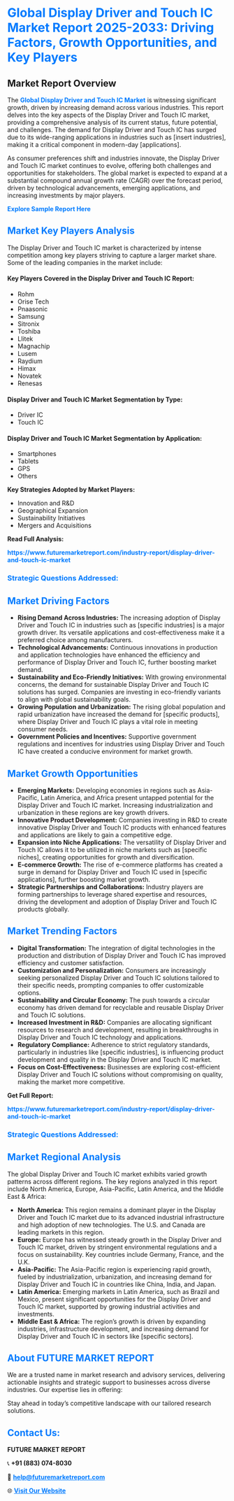 <h1 style="color: #007BFF;">Global Display Driver and Touch IC Market Report 2025-2033: Driving Factors, Growth Opportunities, and Key Players</h1>

<section id="overview">
<h2>Market Report Overview</h2>
<p>The <a href="https://www.futuremarketreport.com/industry-report/display-driver-and-touch-ic-market" style="color: #007BFF; text-decoration: none;"><strong>Global Display Driver and Touch IC Market</strong></a> is witnessing significant growth, driven by increasing demand across various industries. This report delves into the key aspects of the Display Driver and Touch IC market, providing a comprehensive analysis of its current status, future potential, and challenges. The demand for Display Driver and Touch IC has surged due to its wide-ranging applications in industries such as [insert industries], making it a critical component in modern-day [applications].</p>
<p>As consumer preferences shift and industries innovate, the Display Driver and Touch IC market continues to evolve, offering both challenges and opportunities for stakeholders. The global market is expected to expand at a substantial compound annual growth rate (CAGR) over the forecast period, driven by technological advancements, emerging applications, and increasing investments by major players.</p>
</section>

<section id="overview">
<p><a href="https://www.futuremarketreport.com/request-sample/reportId=82373" style="color: #007BFF; text-decoration: none;"><strong>Explore Sample Report Here</strong></a></p>
</section>

<section id="key-players">
<h2 style="color: #007BFF;">Market Key Players Analysis</h2>
<p>The Display Driver and Touch IC market is characterized by intense competition among key players striving to capture a larger market share. Some of the leading companies in the market include:</p>
<h4>Key Players Covered in the Display Driver and Touch IC Report:</h4>
<ul><li>Rohm</li><li>Orise Tech</li><li>Pnaasonic</li><li>Samsung</li><li>Sitronix</li><li>Toshiba</li><li>Llitek</li><li>Magnachip</li><li>Lusem</li><li>Raydium</li><li>Himax</li><li>Novatek</li><li>Renesas</li></ul>
<h4>Display Driver and Touch IC Market Segmentation by Type:</h4>
<ul><li>Driver IC</li><li>Touch IC</li></ul>

<h4>Display Driver and Touch IC Market Segmentation by Application:</h4>
<ul><li>Smartphones</li><li>Tablets</li><li>GPS</li><li>Others</li></ul>
<p><strong>Key Strategies Adopted by Market Players:</strong></p>
<ul>
<li>Innovation and R&D</li>
<li>Geographical Expansion</li>
<li>Sustainability Initiatives</li>
<li>Mergers and Acquisitions</li>
</ul>
</section>

<section>
<p><strong>Read Full Analysis: </strong></p><a href="https://www.futuremarketreport.com/industry-report/display-driver-and-touch-ic-market" style="color: #007BFF; text-decoration: none;"><strong>https://www.futuremarketreport.com/industry-report/display-driver-and-touch-ic-market</strong></a>
<h3 style="color: #007BFF;">Strategic Questions Addressed:</h3>
</section>

<section id="driving-factors">
<h2 style="color: #007BFF;">Market Driving Factors</h2>
<ul>
<li><strong>Rising Demand Across Industries:</strong> The increasing adoption of Display Driver and Touch IC in industries such as [specific industries] is a major growth driver. Its versatile applications and cost-effectiveness make it a preferred choice among manufacturers.</li>
<li><strong>Technological Advancements:</strong> Continuous innovations in production and application technologies have enhanced the efficiency and performance of Display Driver and Touch IC, further boosting market demand.</li>
<li><strong>Sustainability and Eco-Friendly Initiatives:</strong> With growing environmental concerns, the demand for sustainable Display Driver and Touch IC solutions has surged. Companies are investing in eco-friendly variants to align with global sustainability goals.</li>
<li><strong>Growing Population and Urbanization:</strong> The rising global population and rapid urbanization have increased the demand for [specific products], where Display Driver and Touch IC plays a vital role in meeting consumer needs.</li>
<li><strong>Government Policies and Incentives:</strong> Supportive government regulations and incentives for industries using Display Driver and Touch IC have created a conducive environment for market growth.</li>
</ul>
</section>

<section id="growth-opportunities">
<h2 style="color: #007BFF;">Market Growth Opportunities</h2>
<ul>
<li><strong>Emerging Markets:</strong> Developing economies in regions such as Asia-Pacific, Latin America, and Africa present untapped potential for the Display Driver and Touch IC market. Increasing industrialization and urbanization in these regions are key growth drivers.</li>
<li><strong>Innovative Product Development:</strong> Companies investing in R&D to create innovative Display Driver and Touch IC products with enhanced features and applications are likely to gain a competitive edge.</li>
<li><strong>Expansion into Niche Applications:</strong> The versatility of Display Driver and Touch IC allows it to be utilized in niche markets such as [specific niches], creating opportunities for growth and diversification.</li>
<li><strong>E-commerce Growth:</strong> The rise of e-commerce platforms has created a surge in demand for Display Driver and Touch IC used in [specific applications], further boosting market growth.</li>
<li><strong>Strategic Partnerships and Collaborations:</strong> Industry players are forming partnerships to leverage shared expertise and resources, driving the development and adoption of Display Driver and Touch IC products globally.</li>
</ul>
</section>

<section id="trending-factors">
<h2 style="color: #007BFF;">Market Trending Factors</h2>
<ul>
<li><strong>Digital Transformation:</strong> The integration of digital technologies in the production and distribution of Display Driver and Touch IC has improved efficiency and customer satisfaction.</li>
<li><strong>Customization and Personalization:</strong> Consumers are increasingly seeking personalized Display Driver and Touch IC solutions tailored to their specific needs, prompting companies to offer customizable options.</li>
<li><strong>Sustainability and Circular Economy:</strong> The push towards a circular economy has driven demand for recyclable and reusable Display Driver and Touch IC solutions.</li>
<li><strong>Increased Investment in R&D:</strong> Companies are allocating significant resources to research and development, resulting in breakthroughs in Display Driver and Touch IC technology and applications.</li>
<li><strong>Regulatory Compliance:</strong> Adherence to strict regulatory standards, particularly in industries like [specific industries], is influencing product development and quality in the Display Driver and Touch IC market.</li>
<li><strong>Focus on Cost-Effectiveness:</strong> Businesses are exploring cost-efficient Display Driver and Touch IC solutions without compromising on quality, making the market more competitive.</li>
</ul>
</section>

<section>
<p><strong>Get Full Report: </strong></p><a href="https://www.futuremarketreport.com/industry-report/display-driver-and-touch-ic-market" style="color: #007BFF; text-decoration: none;"><strong>https://www.futuremarketreport.com/industry-report/display-driver-and-touch-ic-market</strong></a>
<h3 style="color: #007BFF;">Strategic Questions Addressed:</h3>
</section>


<section id="regional-analysis">
<h2 style="color: #007BFF;">Market Regional Analysis</h2>
<p>The global Display Driver and Touch IC market exhibits varied growth patterns across different regions. The key regions analyzed in this report include North America, Europe, Asia-Pacific, Latin America, and the Middle East & Africa:</p>
<ul>
<li><strong>North America:</strong> This region remains a dominant player in the Display Driver and Touch IC market due to its advanced industrial infrastructure and high adoption of new technologies. The U.S. and Canada are leading markets in this region.</li>
<li><strong>Europe:</strong> Europe has witnessed steady growth in the Display Driver and Touch IC market, driven by stringent environmental regulations and a focus on sustainability. Key countries include Germany, France, and the U.K.</li>
<li><strong>Asia-Pacific:</strong> The Asia-Pacific region is experiencing rapid growth, fueled by industrialization, urbanization, and increasing demand for Display Driver and Touch IC in countries like China, India, and Japan.</li>
<li><strong>Latin America:</strong> Emerging markets in Latin America, such as Brazil and Mexico, present significant opportunities for the Display Driver and Touch IC market, supported by growing industrial activities and investments.</li>
<li><strong>Middle East & Africa:</strong> The region’s growth is driven by expanding industries, infrastructure development, and increasing demand for Display Driver and Touch IC in sectors like [specific sectors].</li>
</ul>
</section>

<footer>
<h2 style="color: #007BFF;">About FUTURE MARKET REPORT</h2>
<p>We are a trusted name in market research and advisory services, delivering actionable insights and strategic support to businesses across diverse industries. Our expertise lies in offering:</p>

<p>Stay ahead in today’s competitive landscape with our tailored research solutions.</p>

<h2 style="color: #007BFF;">Contact Us:</h2>
<p><strong>FUTURE MARKET REPORT</strong></p>
<p>📞 <strong>+91 (883) 074-8030</strong></p>
<p>📧 <strong><a href="mailto:help@futuremarketreport.com" style="color: #007BFF;">help@futuremarketreport.com</a></strong></p>
<p>🌐 <strong><a href="https://www.futuremarketreport.com/" style="color: #007BFF;">Visit Our Website</a></strong></p>
</footer>